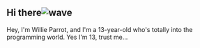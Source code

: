 ## Hi there![wave](https://media.tenor.com/nbMpkIieJngAAAAC/macaw-shhh.gif)
Hey, I'm Willie Parrot, and I'm a 13-year-old who's totally into the programming world. Yes I'm 13, trust me...
<!--
**GopherParrot/GopherParrot** is a ✨ _special_ ✨ repository because its `README.md` (this file) appears on your GitHub profile.

Here are some ideas to get you started:

- 🔭 I’m currently working on ...
- 🌱 I’m currently learning ...
- 👯 I’m looking to collaborate on ...
- 🤔 I’m looking for help with ...
- 💬 Ask me about ...
- 📫 How to reach me: ...
- 😄 Pronouns: ...
- ⚡ Fun fact: ...
-->
